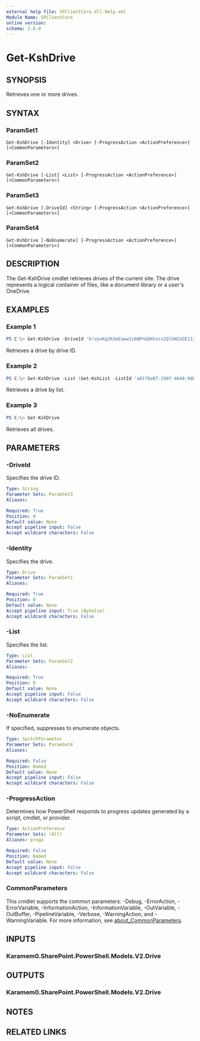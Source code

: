 ```yaml
---
external help file: SPClientCore.dll-Help.xml
Module Name: SPClientCore
online version:
schema: 2.0.0
---
```


# Get-KshDrive

## SYNOPSIS
Retrieves one or more drives.

## SYNTAX

### ParamSet1
```
Get-KshDrive [-Identity] <Drive> [-ProgressAction <ActionPreference>] [<CommonParameters>]
```

### ParamSet2
```
Get-KshDrive [-List] <List> [-ProgressAction <ActionPreference>] [<CommonParameters>]
```

### ParamSet3
```
Get-KshDrive [-DriveId] <String> [-ProgressAction <ActionPreference>] [<CommonParameters>]
```

### ParamSet4
```
Get-KshDrive [-NoEnumerate] [-ProgressAction <ActionPreference>] [<CommonParameters>]
```

## DESCRIPTION
The Get-KshDrive cmdlet retrieves drives of the current site.
The drive represents a logical container of files, like a document library or a user's OneDrive.

## EXAMPLES

### Example 1
```powershell
PS C:\> Get-KshDrive -DriveId 'b!vpvKq3kXeEaww1z6NPnGbKhvcv2QlkNIoGE112ESrYtKvAhAPsWLSLhCqJy8wVDu'
```

Retrieves a drive by drive ID.

### Example 2
```powershell
PS C:\> Get-KshDrive -List (Get-KshList -ListId 'a01f8e07-290f-4644-9db8-85bb00b85e74')
```

Retrieves a drive by list.

### Example 3
```powershell
PS C:\> Get-KshDrive
```

Retrieves all drives.

## PARAMETERS

### -DriveId
Specifies the drive ID.

```yaml
Type: String
Parameter Sets: ParamSet3
Aliases:

Required: True
Position: 0
Default value: None
Accept pipeline input: False
Accept wildcard characters: False
```

### -Identity
Specifies the drive.

```yaml
Type: Drive
Parameter Sets: ParamSet1
Aliases:

Required: True
Position: 0
Default value: None
Accept pipeline input: True (ByValue)
Accept wildcard characters: False
```

### -List
Specifies the list.

```yaml
Type: List
Parameter Sets: ParamSet2
Aliases:

Required: True
Position: 0
Default value: None
Accept pipeline input: False
Accept wildcard characters: False
```

### -NoEnumerate
If specified, suppresses to enumerate objects.

```yaml
Type: SwitchParameter
Parameter Sets: ParamSet4
Aliases:

Required: False
Position: Named
Default value: None
Accept pipeline input: False
Accept wildcard characters: False
```

### -ProgressAction
Determines how PowerShell responds to progress updates generated by a script, cmdlet, or provider.

```yaml
Type: ActionPreference
Parameter Sets: (All)
Aliases: proga

Required: False
Position: Named
Default value: None
Accept pipeline input: False
Accept wildcard characters: False
```

### CommonParameters
This cmdlet supports the common parameters: -Debug, -ErrorAction, -ErrorVariable, -InformationAction, -InformationVariable, -OutVariable, -OutBuffer, -PipelineVariable, -Verbose, -WarningAction, and -WarningVariable. For more information, see [about_CommonParameters](http://go.microsoft.com/fwlink/?LinkID=113216).

## INPUTS

### Karamem0.SharePoint.PowerShell.Models.V2.Drive

## OUTPUTS

### Karamem0.SharePoint.PowerShell.Models.V2.Drive

## NOTES

## RELATED LINKS
